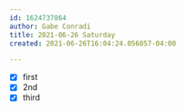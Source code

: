 ```yaml
---
id: 1624737864
author: Gabe Conradi
title: 2021-06-26 Saturday
created: 2021-06-26T16:04:24.056057-04:00

---
```

- [x] first
- [x] 2nd
- [x] third
